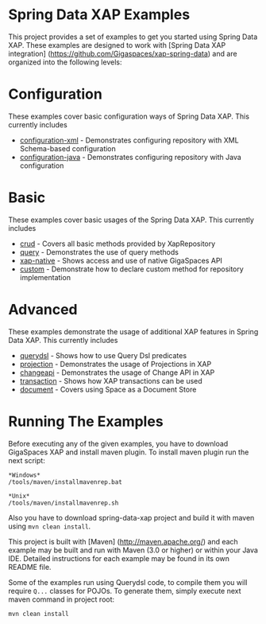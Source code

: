 Spring Data XAP Examples
========================

This project provides a set of examples to get you started using Spring Data XAP. These examples are designed to work with [Spring Data XAP integration] (https://github.com/Gigaspaces/xap-spring-data) and are organized into the following levels:

# Configuration

These examples cover basic configuration ways of Spring Data XAP. This currently includes

* [configuration-xml](/examples/configuration/configuration-xml) - Demonstrates configuring repository with XML Schema-based configuration
* [configuration-java](/examples/configuration/configuration-java) - Demonstrates configuring repository with Java configuration

# Basic

These examples cover basic usages of the Spring Data XAP. This currently includes

* [crud](/examples/basic/crud) - Covers all basic methods provided by XapRepository
* [query](/examples/basic/query) - Demonstrates the use of query methods
* [xap-native](/examples/basic/xap-native) - Shows access and use of native GigaSpaces API
* [custom](/examples/basic/custom) - Demonstrate how to declare custom method for repository implementation

# Advanced

These examples demonstrate the usage of additional XAP features in Spring Data XAP. This currently includes

* [querydsl](/examples/advanced/querydsl) - Shows how to use Query Dsl predicates
* [projection](/examples/advanced/projection) - Demonstrates the usage of Projections in XAP
* [changeapi](/examples/advanced/changeapi) - Demonstrates the usage of Change API in XAP
* [transaction](/examples/advanced/transaction) - Shows how XAP transactions can be used
* [document](/examples/advanced/document) - Covers using Space as a Document Store

# Running The Examples

Before executing any of the given examples, you have to download GigaSpaces XAP and install maven plugin.
To install maven plugin run the next script:

```
*Windows*
/tools/maven/installmavenrep.bat

*Unix*
/tools/maven/installmavenrep.sh
```   

Also you have to download spring-data-xap project and build it with maven using `mvn clean install`.   

This project is built with [Maven] (http://maven.apache.org/) and each example may be built and run with Maven (3.0 or higher) or within your Java IDE.
Detailed instructions for each example may be found in its own README file.

Some of the examples run using Querydsl code, to compile them you will require `Q...` classes for POJOs. To generate them, simply execute next maven command in project root:
```
mvn clean install
```